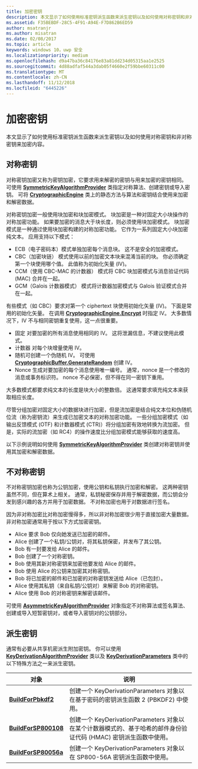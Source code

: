 ```yaml
---
title: 加密密钥
description: 本文显示了如何使用标准密钥派生函数来派生密钥以及如何使用对称密钥和非对称密钥来加密内容。
ms.assetid: F35BEBDF-28C5-4F91-A94E-F7D862B6ED59
author: msatranjr
ms.author: misatran
ms.date: 02/08/2017
ms.topic: article
keywords: windows 10，uwp 安全
ms.localizationpriority: medium
ms.openlocfilehash: d9a47ba36c84176e83a81dd234d05315aa1e2525
ms.sourcegitcommit: 4d88adfaf544a3dab05f4660e2f59bbe60311c00
ms.translationtype: MT
ms.contentlocale: zh-CN
ms.lasthandoff: 11/12/2018
ms.locfileid: "6445226"
---
```

# <a name="cryptographic-keys"></a>加密密钥




本文显示了如何使用标准密钥派生函数来派生密钥以及如何使用对称密钥和非对称密钥来加密内容。 

## <a name="symmetric-keys"></a>对称密钥


对称密钥加密又称为密钥加密，它要求用来解密的密钥与用来加密的密钥相同。 可使用 [**SymmetricKeyAlgorithmProvider**](https://msdn.microsoft.com/library/windows/apps/br241537) 类指定对称算法、创建密钥或导入密钥。 可将 [**CryptographicEngine**](https://msdn.microsoft.com/library/windows/apps/br241490) 类上的静态方法与算法和密钥结合使用来加密和解密数据。

对称密钥加密一般使用块加密和块加密模式。 块加密是一种对固定大小块操作的对称加密功能。 如果要加密的消息大于块长度，则必须使用块加密模式。 块加密模式是一种通过使用块加密构建的对称加密功能。 它作为一系列固定大小块加密纯文本。 应用支持以下模式：

-   ECB（电子密码本）模式单独加密每个消息块。 这不是安全的加密模式。
-   CBC（加密块链） 模式使用以前的加密文本块来混淆当前的块。 你必须确定第一个块使用哪个值。 此值称为初始化矢量 (IV)。
-   CCM（使用 CBC-MAC 的计数器） 模式将 CBC 块加密模式与消息验证代码 (MAC) 合并在一起。
-   GCM（Galois 计数器模式） 模式将计数器加密模式与 Galois 验证模式合并在一起。

有些模式（如 CBC）要求对第一个 ciphertext 块使用初始化矢量 (IV)。 下面是常用的初始化矢量。 在调用 [**CryptographicEngine.Encrypt**](https://msdn.microsoft.com/library/windows/apps/br241494) 时指定 IV。 大多数情况下，IV 不与相同密钥重复使用，这一点很重要。

-   固定 对要加密的所有消息使用相同的 IV。 这将泄漏信息，不建议使用此模式。
-   计数器 对每个块增量使用 IV。
-   随机可创建一个伪随机 IV。 可使用 [**CryptographicBuffer.GenerateRandom**](https://msdn.microsoft.com/library/windows/apps/br241392) 创建 IV。
-   Nonce 生成对要加密的每个消息使用唯一编号。 通常，nonce 是一个修改的消息或事务标识符。 nonce 不必保密，但不得在同一密钥下重用。

大多数模式都要求纯文本的长度是块大小的整数倍。 这通常要求填充纯文本来获取相应长度。

尽管分组加密对固定大小的数据块进行加密，但是流加密是结合纯文本位和伪随机位流（称为密钥流）来生成已加密文本的对称加密功能。 一些分组加密模式（如输出反馈模式 (OTF) 和计数器模式 (CTR)）将分组加密有效地转换为流加密。 但是，实际的流加密（如 RC4）的操作速度比分组加密模式能够获取的速度高。

以下示例说明如何使用 [**SymmetricKeyAlgorithmProvider**](https://msdn.microsoft.com/library/windows/apps/br241537) 类创建对称密钥并使用其加密和解密数据。

## <a name="asymmetric-keys"></a>不对称密钥


不对称密钥加密也称为公钥加密，使用公钥和私钥执行加密和解密。 这两种密钥虽然不同，但在算术上相关。 通常，私钥秘密保存并用于解密数据，而公钥会分发到感兴趣的各方并用于加密数据。 不对称加密也用于对数据进行签名。

因为非对称加密比对称加密慢得多，所以非对称加密很少用于直接加密大量数据。 非对称加密通常用于按以下方式加密密钥。

-   Alice 要求 Bob 仅向她发送已加密的邮件。
-   Alice 创建了一个私钥/公钥对，将其私钥保密，并发布了其公钥。
-   Bob 有一封要发给 Alice 的邮件。
-   Bob 创建了一个对称密钥。
-   Bob 使用其新对称密钥来加密他要发给 Alice 的邮件。
-   Bob 使用 Alice 的公钥来加密其对称密钥。
-   Bob 将已加密的邮件和已加密的对称密钥发送给 Alice（已包封）。
-   Alice 使用其私钥（来自私钥/公钥对）来解密 Bob 的对称密钥。
-   Alice 使用 Bob 的对称密钥来解密该邮件。

可使用 [**AsymmetricKeyAlgorithmProvider**](https://msdn.microsoft.com/library/windows/apps/br241478) 对象指定不对称算法或签名算法、创建或导入短暂密钥对，或者导入密钥对的公钥部分。

## <a name="deriving-keys"></a>派生密钥


通常有必要从共享机密派生附加密钥。 你可以使用 [**KeyDerivationAlgorithmProvider**](https://msdn.microsoft.com/library/windows/apps/br241518) 类以及 [**KeyDerivationParameters**](https://msdn.microsoft.com/library/windows/apps/br241524) 类中的以下特殊方法之一来派生密钥。

| 对象                                                                            | 说明                                                                                                                                |
|-----------------------------------------------------------------------------------|--------------------------------------------------------------------------------------------------------------------------------------------|
| [**BuildForPbkdf2**](https://msdn.microsoft.com/library/windows/apps/br241525)    | 创建一个 KeyDerivationParameters 对象以在基于密码的密钥派生函数 2 (PBKDF2) 中使用。                                 |
| [**BuildForSP800108**](https://msdn.microsoft.com/library/windows/apps/br241526)  | 创建一个 KeyDerivationParameters 对象以在某个计数器模式的、基于哈希的邮件身份验证代码 (HMAC) 密钥派生函数中使用。 |
| [**BuildForSP80056a**](https://msdn.microsoft.com/library/windows/apps/br241527)  | 创建一个 KeyDerivationParameters 对象以在 SP800-56A 密钥派生函数中使用。                                                 |

 
